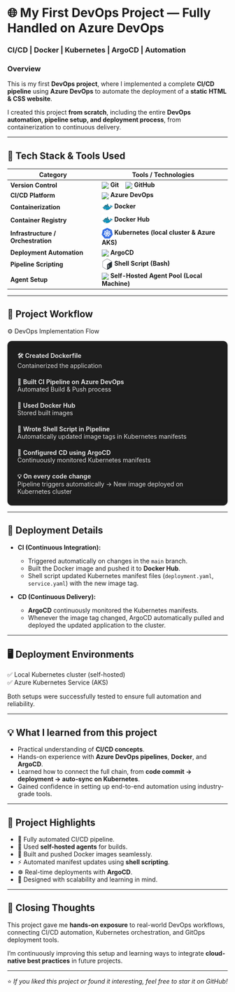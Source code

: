 # 🌐 My First DevOps Project — Fully Handled on Azure DevOps
###  CI/CD | Docker | Kubernetes | ArgoCD | Automation

###  Overview
This is my first **DevOps project**, where I implemented a complete **CI/CD pipeline** using **Azure DevOps** to automate the deployment of a **static HTML & CSS website**.

I created this project **from scratch**, including the entire **DevOps automation, pipeline setup, and deployment process**, from containerization to continuous delivery.

---

## 🧩 Tech Stack & Tools Used

| Category | Tools / Technologies |
|-----------|----------------------|
| **Version Control** | <img src="https://git-scm.com/images/logos/downloads/Git-Icon-1788C.png" width="20" align="center"/> **Git** &nbsp;&nbsp; <img src="https://github.githubassets.com/images/modules/logos_page/GitHub-Mark.png" width="20" align="center"/> **GitHub** |
| **CI/CD Platform** | <img src="https://upload.wikimedia.org/wikipedia/commons/0/0e/Azure_DevOps_Logo.svg" width="20" align="center"/> **Azure DevOps** |
| **Containerization** | <img src="https://raw.githubusercontent.com/devicons/devicon/master/icons/docker/docker-original.svg" width="25" align="center"/> **Docker** |
| **Container Registry** | <img src="https://raw.githubusercontent.com/devicons/devicon/master/icons/docker/docker-original.svg" width="25" align="center"/> **Docker Hub** |
| **Infrastructure / Orchestration** | <img src="https://raw.githubusercontent.com/devicons/devicon/master/icons/kubernetes/kubernetes-plain.svg" width="25" align="center"/> **Kubernetes (local cluster & Azure AKS)** |
| **Deployment Automation** | <img src="https://argo-cd.readthedocs.io/en/stable/assets/argo.png" width="25" align="center"/> **ArgoCD** |
| **Pipeline Scripting** | <img src="https://raw.githubusercontent.com/devicons/devicon/master/icons/bash/bash-original.svg" width="25" align="center"/> **Shell Script (Bash)** |
| **Agent Setup** | <img src="https://cdn-icons-png.flaticon.com/512/69/69524.png" width="22" align="center"/> **Self-Hosted Agent Pool (Local Machine)** |

---

## 🔁 Project Workflow

⚙️ DevOps Implementation Flow

<table style="width:100%; border-collapse:collapse; border:1px solid #444; border-radius:10px; background-color:#1e1e1e; color:#ddd; padding:12px;">
  <tr>
    <td style="padding:10px;">
      <strong>🛠️ Created Dockerfile</strong><br/>
      Containerized the application
    </td>
  </tr>

  <tr>
    <td style="padding:10px;">
      <strong>🤖 Built CI Pipeline on Azure DevOps</strong><br/>
      Automated Build & Push process
    </td>
  </tr>

  <tr>
    <td style="padding:10px;">
      <strong>🐳 Used Docker Hub</strong><br/>
      Stored built images
    </td>
  </tr>

  <tr>
    <td style="padding:10px;">
      <strong>📜 Wrote Shell Script in Pipeline</strong><br/>
      Automatically updated image tags in Kubernetes manifests
    </td>
  </tr>

  <tr>
    <td style="padding:10px;">
      <strong>🚀 Configured CD using ArgoCD</strong><br/>
      Continuously monitored Kubernetes manifests
    </td>
  </tr>

  <tr>
    <td style="padding:10px;">
      <strong>💡 On every code change</strong><br/>
      Pipeline triggers automatically → New image deployed on Kubernetes cluster
    </td>
  </tr>
</table>


---

## 🧱 Deployment Details

- **CI (Continuous Integration):**
  - Triggered automatically on changes in the `main` branch.
  - Built the Docker image and pushed it to **Docker Hub**.
  - Shell script updated Kubernetes manifest files (`deployment.yaml`, `service.yaml`) with the new image tag.

- **CD (Continuous Delivery):**
  - **ArgoCD** continuously monitored the Kubernetes manifests.
  - Whenever the image tag changed, ArgoCD automatically pulled and deployed the updated application to the cluster.

---

## 🖥️ Deployment Environments

✅ Local Kubernetes cluster (self-hosted)  
✅ Azure Kubernetes Service (AKS)

Both setups were successfully tested to ensure full automation and reliability.

---

## 💡 What I learned from this project

- Practical understanding of **CI/CD concepts**.  
- Hands-on experience with **Azure DevOps pipelines**, **Docker**, and **ArgoCD**.  
- Learned how to connect the full chain, from **code commit → deployment → auto-sync on Kubernetes**.  
- Gained confidence in setting up end-to-end automation using industry-grade tools.

---

## 🧭 Project Highlights

- 🔄 Fully automated CI/CD pipeline.
- 🧰 Used **self-hosted agents** for builds.
- 🐳 Built and pushed Docker images seamlessly.
- ⚡ Automated manifest updates using **shell scripting**.
- ☸️ Real-time deployments with **ArgoCD**.
- 🧠 Designed with scalability and learning in mind.

---

## 🙌 Closing Thoughts

This project gave me **hands-on exposure** to real-world DevOps workflows, connecting CI/CD automation, Kubernetes orchestration, and GitOps deployment tools.  

I’m continuously improving this setup and learning ways to integrate **cloud-native best practices** in future projects.

---


⭐ *If you liked this project or found it interesting, feel free to star it on GitHub!*
